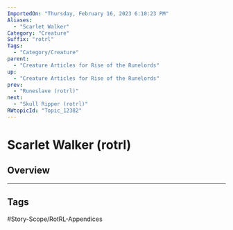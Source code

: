 ```yaml
---
ImportedOn: "Thursday, February 16, 2023 6:10:23 PM"
Aliases:
  - "Scarlet Walker"
Category: "Creature"
Suffix: "rotrl"
Tags:
  - "Category/Creature"
parent:
  - "Creature Articles for Rise of the Runelords"
up:
  - "Creature Articles for Rise of the Runelords"
prev:
  - "Runeslave (rotrl)"
next:
  - "Skull Ripper (rotrl)"
RWtopicId: "Topic_12382"
---
```

# Scarlet Walker (rotrl)
## Overview

---
## Tags
#Story-Scope/RotRL-Appendices

